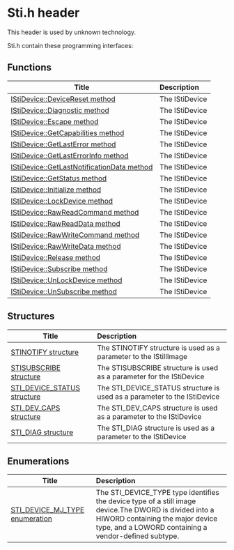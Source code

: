 # Sti.h header


This header is used by unknown technology.

Sti.h contain these programming interfaces:


## Functions

| Title   | Description   |
| ---- |:---- |
| [IStiDevice::DeviceReset method](nf-sti-istidevice-devicereset.md) | The IStiDevice |
| [IStiDevice::Diagnostic method](nf-sti-istidevice-diagnostic.md) | The IStiDevice |
| [IStiDevice::Escape method](nf-sti-istidevice-escape.md) | The IStiDevice |
| [IStiDevice::GetCapabilities method](nf-sti-istidevice-getcapabilities.md) | The IStiDevice |
| [IStiDevice::GetLastError method](nf-sti-istidevice-getlasterror.md) | The IStiDevice |
| [IStiDevice::GetLastErrorInfo method](nf-sti-istidevice-getlasterrorinfo.md) | The IStiDevice |
| [IStiDevice::GetLastNotificationData method](nf-sti-istidevice-getlastnotificationdata.md) | The IStiDevice |
| [IStiDevice::GetStatus method](nf-sti-istidevice-getstatus.md) | The IStiDevice |
| [IStiDevice::Initialize method](nf-sti-istidevice-initialize.md) | The IStiDevice |
| [IStiDevice::LockDevice method](nf-sti-istidevice-lockdevice.md) | The IStiDevice |
| [IStiDevice::RawReadCommand method](nf-sti-istidevice-rawreadcommand.md) | The IStiDevice |
| [IStiDevice::RawReadData method](nf-sti-istidevice-rawreaddata.md) | The IStiDevice |
| [IStiDevice::RawWriteCommand method](nf-sti-istidevice-rawwritecommand.md) | The IStiDevice |
| [IStiDevice::RawWriteData method](nf-sti-istidevice-rawwritedata.md) | The IStiDevice |
| [IStiDevice::Release method](nf-sti-istidevice-release.md) | The IStiDevice |
| [IStiDevice::Subscribe method](nf-sti-istidevice-subscribe.md) | The IStiDevice |
| [IStiDevice::UnLockDevice method](nf-sti-istidevice-unlockdevice.md) | The IStiDevice |
| [IStiDevice::UnSubscribe method](nf-sti-istidevice-unsubscribe.md) | The IStiDevice |

## Structures

| Title   | Description   |
| ---- |:---- |
| [STINOTIFY structure](ns-sti--stinotify.md) | The STINOTIFY structure is used as a parameter to the IStillImage |
| [STISUBSCRIBE structure](ns-sti--stisubscribe.md) | The STISUBSCRIBE structure is used as a parameter for the IStiDevice |
| [STI_DEVICE_STATUS structure](ns-sti--sti-device-status.md) | The STI_DEVICE_STATUS structure is used as a parameter to the IStiDevice |
| [STI_DEV_CAPS structure](ns-sti--sti-dev-caps.md) | The STI_DEV_CAPS structure is used as a parameter to the IStiDevice |
| [STI_DIAG structure](ns-sti--sti-diag.md) | The STI_DIAG structure is used as a parameter to the IStiDevice |

## Enumerations

| Title   | Description   |
| ---- |:---- |
| [STI_DEVICE_MJ_TYPE enumeration](ne-sti--sti-device-mj-type.md) | The STI_DEVICE_TYPE type identifies the device type of a still image device.The DWORD is divided into a HIWORD containing the major device type, and a LOWORD containing a vendor-defined subtype. |
